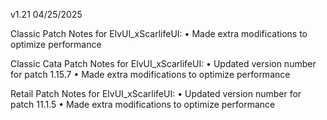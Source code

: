 v1.21 04/25/2025

Classic Patch Notes for ElvUI_xScarlifeUI:
• Made extra modifications to optimize performance

Classic Cata Patch Notes for ElvUI_xScarlifeUI:
• Updated version number for patch 1.15.7
• Made extra modifications to optimize performance

Retail Patch Notes for ElvUI_xScarlifeUI:
• Updated version number for patch 11.1.5
• Made extra modifications to optimize performance